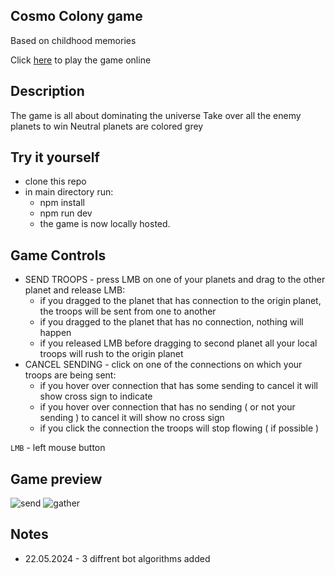 ## Cosmo Colony game
Based on childhood memories


Click [here](https://jakub-domogala.github.io/Cosmo-Colony/) to play the game online

## Description
The game is all about dominating the universe
Take over all the enemy planets to win
Neutral planets are colored grey


## Try it yourself
- clone this repo
- in main directory run:
  - npm install
  - npm run dev
  - the game is now locally hosted. 

## Game Controls

- SEND TROOPS - press LMB on one of your planets and drag to the other planet and release LMB:
  - if you dragged to the planet that has connection to the origin planet, the troops will be sent from one to another
  - if you dragged to the planet that has no connection, nothing will happen
  - if you released LMB before dragging to second planet all your local troops will rush to the origin planet
- CANCEL SENDING - click on one of the connections on which your troops are being sent:
  - if you hover over connection that has some sending to cancel it will show cross sign to indicate
  - if you hover over connection that has no sending ( or not your sending ) to cancel it will show no cross sign
  - if you click the connection the troops will stop flowing ( if possible )

`LMB` - left mouse button

## Game preview

![send](https://github.com/Jakub-Domogala/Cosmo-Colony/assets/78169141/980212c3-4936-4ca6-86a0-6246421df922)
![gather](https://github.com/Jakub-Domogala/Cosmo-Colony/assets/78169141/46ee5017-6ecb-47e7-9ec0-f843ba5843e7)

## Notes
- 22.05.2024 - 3 diffrent bot algorithms added
